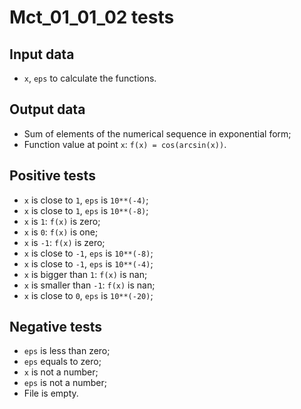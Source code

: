 # Mct_01_01_02 tests
## Input data
- `x`, `eps` to calculate the functions.
## Output data
- Sum of elements of the numerical sequence in exponential form;
- Function value at point `x`: `f(x) = cos(arcsin(x))`.
## Positive tests
- `x` is close to `1`, `eps` is `10**(-4)`;
- `x` is close to `1`, `eps` is `10**(-8)`;
- `x` is `1`: `f(x)` is zero;
- `x` is `0`: `f(x)` is one;
- `x` is `-1`: `f(x)` is zero;
- `x` is close to `-1`, `eps` is `10**(-8)`;
- `x` is close to `-1`, `eps` is `10**(-4)`;
- `x` is bigger than `1`: `f(x)` is nan;
- `x` is smaller than `-1`: `f(x)` is nan;
- `x` is close to `0`, `eps` is `10**(-20)`;
## Negative tests
- `eps` is less than zero;
- `eps` equals to zero;
- `x` is not a number;
- `eps` is not a number;
- File is empty.
